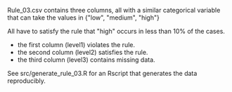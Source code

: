 Rule_03.csv contains three columns, all with a similar categorical variable
that can take the values in {"low", "medium", "high"}

All have to satisfy the rule that "high" occurs in less than 10% of the cases.

- the first column (level1) violates the rule.
- the second column (level2) satisfies the rule.
- the third column (level3) contains missing data.

See src/generate_rule_03.R for an Rscript that generates the data reproducibly.


